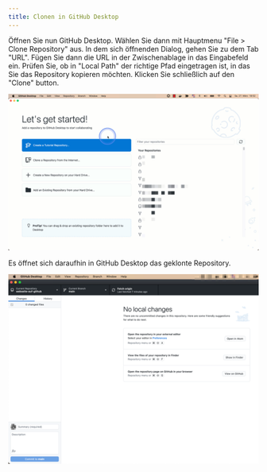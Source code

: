 ```yaml
---
title: Clonen in GitHub Desktop
---
```


Öffnen Sie nun GitHub Desktop.
Wählen Sie dann mit Hauptmenu "File > Clone Repository" aus.
In dem sich öffnenden Dialog, gehen Sie zu dem Tab "URL".
Fügen Sie dann die URL in der Zwischenablage in das Eingabefeld ein.
Prüfen Sie, ob in "Local Path" der richtige Pfad eingetragen ist, in das Sie das Repository kopieren möchten.
Klicken Sie schließlich auf den "Clone" button.

![Klonen von Repository](img/clone-desktop.gif)

Es öffnet sich daraufhin in GitHub Desktop das geklonte Repository.

![Startseite für Repository](img/github-desktop-repo-start.png)
